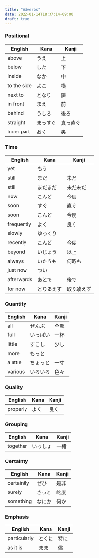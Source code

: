 ```yaml
---
title: "Adverbs"
date: 2022-01-14T18:37:14+09:00
draft: true
---
```

### Positional
| English     | Kana     | Kanji    |
|-------------|----------|----------|
| above       | うえ     | 上       |
| below       | した     | 下       |
| inside      | なか     | 中       |
| to the side | よこ     | 横       |
| next to     | となり   | 隣       |
| in front    | まえ     | 前       |
| behind      | うしろ   | 後ろ     |
| straight    | まっすぐ | 真っ直ぐ |
| inner part  | おく     | 奥       |

### Time
| English    | Kana       | Kanji      |
|------------|------------|------------|
| yet        | もう       |            |
| still      | まだ       | 未だ       |
| still      | まだまだ   | 未だ未だ   |
| now        | こんど     | 今度       |
| soon       | すぐ       | 直ぐ       |
| soon       | こんど     | 今度       |
| frequently | よく       | 良く       |
| slowly     | ゆっくり   |            | 
| recently   | こんど     | 今度       | 
| beyond     | いじょう   | 以上       |
| always     | いたうも   | 何時も     |
| just now   | つい       |            |
| afterwards | あとで     | 後で       |
| for now    | とりあえず | 取り敢えず |

### Quantity
| English  | Kana     | Kanji |
|----------|----------|-------|
| all      | ぜんぶ   | 全部  |
| full     | いっぱい | 一杯  |
| little   | すこし   | 少し  |
| more     | もっと   |       |
| a little | ちょっと | 一寸  |
| various  | いろいろ | 色々  |

### Quality
| English   | Kana | Kanji |
|-----------|------|-------|
| properly  | よく | 良く  |

### Grouping
| English  | Kana     | Kanji |
|----------|----------|-------|
| together | いっしょ | 一緒  |

### Certainty
| English    | Kana   | Kanji |
|------------|--------|-------|
| certaintly | ぜひ   | 是非  |
| surely     | きっと | 屹度  |
| something  | なにか | 何か  |

### Emphasis
| English      | Kana   | Kanji |
|--------------|--------|-------|
| particularly | とくに | 特に  |
| as it is     | まま   | 儘    |
